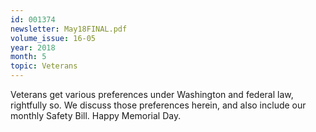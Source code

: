 ```yaml
---
id: 001374
newsletter: May18FINAL.pdf
volume_issue: 16-05
year: 2018
month: 5
topic: Veterans
---
```


Veterans get various preferences under Washington and federal law, rightfully so. We discuss those preferences herein, and also include our monthly Safety Bill. Happy Memorial Day.
